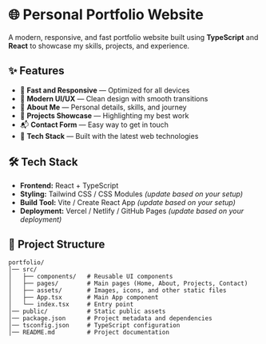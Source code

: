 # 🌐 Personal Portfolio Website

A modern, responsive, and fast portfolio website built using **TypeScript** and **React** to showcase my skills, projects, and experience.

## ✨ Features
- 🚀 **Fast and Responsive** — Optimized for all devices
- 🎨 **Modern UI/UX** — Clean design with smooth transitions
- 📜 **About Me** — Personal details, skills, and journey
- 💼 **Projects Showcase** — Highlighting my best work
- 📬 **Contact Form** — Easy way to get in touch
- 🔧 **Tech Stack** — Built with the latest web technologies

## 🛠️ Tech Stack
- **Frontend:** React + TypeScript
- **Styling:** Tailwind CSS / CSS Modules *(update based on your setup)*
- **Build Tool:** Vite / Create React App *(update based on your setup)*
- **Deployment:** Vercel / Netlify / GitHub Pages *(update based on your deployment)*

## 📂 Project Structure
```plaintext
portfolio/
│── src/
│   ├── components/   # Reusable UI components
│   ├── pages/        # Main pages (Home, About, Projects, Contact)
│   ├── assets/       # Images, icons, and other static files
│   ├── App.tsx       # Main App component
│   └── index.tsx     # Entry point
│── public/           # Static public assets
│── package.json      # Project metadata and dependencies
│── tsconfig.json     # TypeScript configuration
│── README.md         # Project documentation

